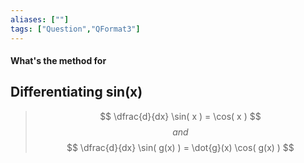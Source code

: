 ```yaml
---
aliases: [""]
tags: ["Question","QFormat3"]
---
```


#### What's the method for
## Differentiating sin(x)

> $$ \dfrac{d}{dx} \sin( x ) = \cos( x ) $$ 
> $$ and $$
> $$ \dfrac{d}{dx} \sin( g(x) ) = \dot{g}(x)  \cos( g(x) ) $$ 

